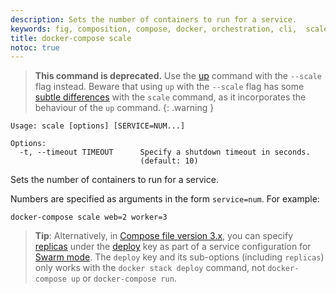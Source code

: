 ```yaml
---
description: Sets the number of containers to run for a service.
keywords: fig, composition, compose, docker, orchestration, cli,  scale
title: docker-compose scale
notoc: true
---
```


> **This command is deprecated.** Use the [up](up.md) command with the
  `--scale` flag instead. Beware that using `up` with the `--scale` flag has
  some [subtle differences](https://github.com/docker/compose/issues/5251) with
  the `scale` command, as it incorporates the behaviour of the `up` command.
  {: .warning }

```none
Usage: scale [options] [SERVICE=NUM...]

Options:
  -t, --timeout TIMEOUT      Specify a shutdown timeout in seconds.
                             (default: 10)
```

Sets the number of containers to run for a service.

Numbers are specified as arguments in the form `service=num`. For example:

    docker-compose scale web=2 worker=3

>**Tip**: Alternatively, in
[Compose file version 3.x](../compose-file/index.md), you can specify
[replicas](../compose-file/index.md#replicas)
under the [deploy](../compose-file/index.md#deploy) key as part of a
service configuration for [Swarm mode](/engine/swarm/). The `deploy` key and its sub-options (including `replicas`) only works with the `docker stack deploy` command, not `docker-compose up` or `docker-compose run`.
